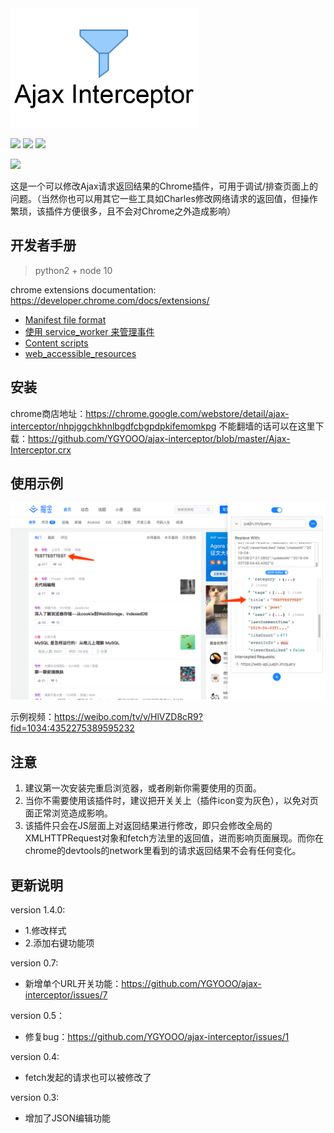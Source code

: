<img src="./doc/assets/icon.png" width="300">

[![](https://img.shields.io/chrome-web-store/v/nhpjggchkhnlbgdfcbgpdpkifemomkpg.svg?logo=Google%20Chrome&logoColor=white&color=blue&style=flat-square)](https://chrome.google.com/webstore/detail/ajax-interceptor/nhpjggchkhnlbgdfcbgpdpkifemomkpg)
[![](https://img.shields.io/chrome-web-store/stars/nhpjggchkhnlbgdfcbgpdpkifemomkpg.svg?logo=Google%20Chrome&logoColor=white&color=blue&style=flat-square)](https://chrome.google.com/webstore/detail/nhpjggchkhnlbgdfcbgpdpkifemomkpg)
[![](https://img.shields.io/chrome-web-store/users/nhpjggchkhnlbgdfcbgpdpkifemomkpg.svg?logo=Google%20Chrome&logoColor=white&color=blue&style=flat-square)](https://chrome.google.com/webstore/detail/ajax-interceptor/nhpjggchkhnlbgdfcbgpdpkifemomkpg)

[![](https://img.shields.io/github/followers/YGYOOO.svg?label=Follow&style=social)](https://github.com/YGYOOO)


这是一个可以修改Ajax请求返回结果的Chrome插件，可用于调试/排查页面上的问题。（当然你也可以用其它一些工具如Charles修改网络请求的返回值，但操作繁琐，该插件方便很多，且不会对Chrome之外造成影响）

## 开发者手册

>python2 + node 10

chrome extensions documentation: <https://developer.chrome.com/docs/extensions/>

- [Manifest file format](https://developer.chrome.com/docs/extensions/mv3/manifest/)
- [使用 service_worker 来管理事件](https://developer.chrome.com/docs/extensions/mv3/service_workers/)
- [Content scripts](https://developer.chrome.com/docs/extensions/mv3/content_scripts/)
- [web_accessible_resources](https://developer.chrome.com/docs/extensions/mv3/manifest/web_accessible_resources/)

## 安装

chrome商店地址：<https://chrome.google.com/webstore/detail/ajax-interceptor/nhpjggchkhnlbgdfcbgpdpkifemomkpg>
不能翻墙的话可以在这里下载：<https://github.com/YGYOOO/ajax-interceptor/blob/master/Ajax-Interceptor.crx>

## 使用示例

<img src="./doc/assets/screenshot2.png" width="700">

示例视频：<https://weibo.com/tv/v/HlVZD8cR9?fid=1034:4352275389595232>

## 注意

1. 建议第一次安装完重启浏览器，或者刷新你需要使用的页面。
2. 当你不需要使用该插件时，建议把开关关上（插件icon变为灰色），以免对页面正常浏览造成影响。
3. 该插件只会在JS层面上对返回结果进行修改，即只会修改全局的XMLHTTPRequest对象和fetch方法里的返回值，进而影响页面展现。而你在chrome的devtools的network里看到的请求返回结果不会有任何变化。

## 更新说明

version 1.4.0:

- 1.修改样式
- 2.添加右键功能项

version 0.7:

- 新增单个URL开关功能：<https://github.com/YGYOOO/ajax-interceptor/issues/7>

version 0.5：

- 修复bug：<https://github.com/YGYOOO/ajax-interceptor/issues/1>

version 0.4:

- fetch发起的请求也可以被修改了

version 0.3:

- 增加了JSON编辑功能

